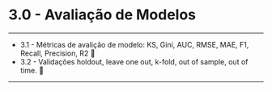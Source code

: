 # 3.0 - Avaliação de Modelos
---
* 3.1 - Métricas de avalição de modelo: KS, Gini, AUC, RMSE, MAE, F1, Recall, Precision, R2 🔳
* 3.2 - Validações holdout, leave one out, k-fold, out of sample, out of time. 🔳
---
